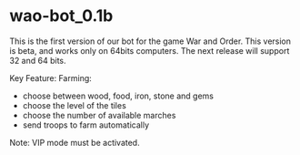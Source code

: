 # wao-bot_0.1b

This is the first version of our bot for the game War and Order.
This version is beta, and works only on 64bits computers.
The next release will support 32 and 64 bits.

Key Feature: Farming:
- choose between wood, food, iron, stone and gems
- choose the level of the tiles
- choose the number of available marches
- send troops to farm automatically

Note: VIP mode must be activated.
